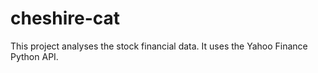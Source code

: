 # cheshire-cat

This project analyses the stock financial data. It uses the Yahoo Finance Python API.
